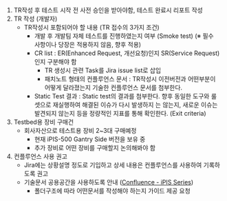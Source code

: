 1. TR작성 후 테스트 시작 전 사전 승인을 받아야함, 테스트 완료시 리포트 작성
2. TR 작성 (개발자)
	- TR작성시 포함되어야 할 내용 (TR 접수의 3가지 조건)
	    - 개발 후 개발팀 자체 테스트를 진행하였는지 여부 (Smoke test) (※ 필수 사항이나 당장은 적용하지 않음, 향후 적용)
		- CR list : ER(Enhanced Request, 개선요청)인지 SR(Service Request)인지 구분해야 함
			- TR 생성시 관련 Task를 Jira issue list로 삽입
			- 패치노트 형태의 컨플루언스 문서 : TR작성시 이전버전과 어떤부분이 어떻게 달라졌는지 기술한 컨플루언스 문서를 첨부한다.
		- Static Test 결과 : Static test의 결과를 첨부한다. 향후 동일한 도구와 룰셋으로 재실행하여 해결된 이슈가 다시 발생하지 는 않는지, 새로운 이슈는 발견되지 않는지 등을 정량적인 지표를 통해 확인한다. (Exit criteria)
3. Testbed용 장비 구매건
	- 회사자산으로 테스트용 장비 2~3대 구매예정
		- 현재 iPIS-500 Gantry Side 버전을 보유 중
		- 추가 장비로 어떤 장비를 구매할지 논의해봐야 함
4. 컨플루언스 사용 권고
	- Jira에는 상황설명 정도로 기입하고 상세 내용은 컨플루언스를 사용하여 기록하도록 권고
	- 기술문서 공용공간을 사용하도록 안내 ([Confluence - iPIS Series](https://do-intekplus.atlassian.net/wiki/x/YYE_GQ))
		- 폴더구조에 따라 어떤문서를 작성해야 하는지 가이드 제공 요청